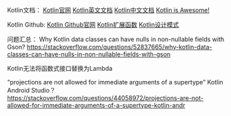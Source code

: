  Kotlin文档：
 <a href="https://kotlinlang.org/">Kotlin官网</a>
 <a href="https://kotlinlang.org/docs/reference/">Kotlin英文文档</a>
 <a href="http://www.kotlincn.net/docs/reference/">Kotlin中文文档</a>
 <a href="https://kotlin.link/">Kotlin is Awesome!</a>


 Kotlin Github:
 <a href="https://github.com/JetBrains/kotlin">Kotlin Github官网</a>
 <a href="https://github.com/android/android-ktx">Kotlin扩展函数</a>
 <a href="https://github.com/dbacinski/Design-Patterns-In-Kotlin">Kotlin设计模式</a>


 问题汇总：
 Why Kotlin data classes can have nulls in non-nullable fields with Gson?
 https://stackoverflow.com/questions/52837665/why-kotlin-data-classes-can-have-nulls-in-non-nullable-fields-with-gson

 Kotlin无法将函数式接口替换为Lambda

“projections are not allowed for immediate arguments of a supertype” Kotlin Android Studio？
 https://stackoverflow.com/questions/44058972/projections-are-not-allowed-for-immediate-arguments-of-a-supertype-kotlin-andr
